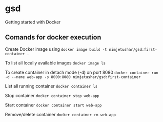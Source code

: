 # gsd
Getting started with Docker

## Comands for docker execution

Create Docker image using
`docker image build -t nimjetushar/gsd:first-container .`

To list all locally available images
`docker image ls`

To create container in detach mode (-d) on port 8080
`docker container run -d --name web-app -p 8000:8080 nimjetushar/gsd:first-container`

List all running container
`docker container ls`

Stop container
`docker container stop web-app`

Start container
`docker container start web-app`

Remove/delete container
`docker container rm web-app`


